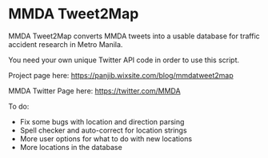 # MMDA Tweet2Map
MMDA Tweet2Map converts MMDA tweets into a usable database for traffic accident research in Metro Manila.

You need your own unique Twitter API code in order to use this script.

Project page here:
https://panjib.wixsite.com/blog/mmdatweet2map

MMDA Twitter Page here:
https://twitter.com/MMDA

To do:
- Fix some bugs with location and direction parsing
- Spell checker and auto-correct for location strings
- More user options for what to do with new locations
- More locations in the database
